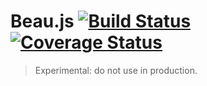 # Beau.js [![Build Status](https://travis-ci.org/oailnivek/beau.svg?branch=master)](https://travis-ci.org/oailnivek/beau) [![Coverage Status](https://coveralls.io/repos/github/oailnivek/beau/badge.svg?branch=master)](https://coveralls.io/github/oailnivek/beau?branch=master)

> Experimental: do not use in production.

